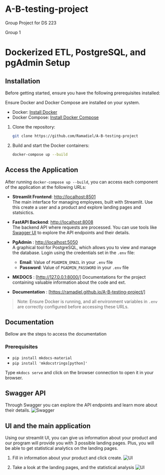 # A-B-testing-project
Group Project for DS 223

Group 1


# Dockerized ETL, PostgreSQL, and pgAdmin Setup


## Installation


Before getting started, ensure you have the following prerequisites installed:

Ensure Docker and Docker Compose are installed on your system.

- Docker: [Install Docker](https://docs.docker.com/get-docker/)
- Docker Compose: [Install Docker Compose](https://docs.docker.com/compose/install/)



1. Clone the repository:
   ```bash
   git clone https://github.com/Ramadiel/A-B-testing-project
   ```

2. Build and start the Docker containers:
   ```bash
   docker-compose up --build

## Access the Application

After running `docker-compose up --build`, you can access each component of the application at the following URLs:

- **Streamlit Frontend**: [http://localhost:8501](http://localhost:8501)  
  The main interface for managing employees, built with Streamlit. Use this create a user and a product and explore landing pages and statsictics.

- **FastAPI Backend**: [http://localhost:8008](http://localhost:8008)  
  The backend API where requests are processed. You can use tools like [Swagger UI](http://localhost:8008/docs)  to explore the API endpoints and their details.

- **PgAdmin** : [http://localhost:5050](http://localhost:5050)  
  A graphical tool for PostgreSQL, which allows you to view and manage the database. Login using the credentials set in the `.env` file:
   
  - **Email**: Value of `PGADMIN_EMAIL` in your `.env` file
  - **Password**: Value of `PGADMIN_PASSWORD` in your `.env` file

- **MKDOCS** : [http://127.0.0.1:8000/]
    Documentations for the project containing valuable information about the code and ext.
  
- **Documentation** : [https://ramadiel.github.io/A-B-testing-project/]
> Note: Ensure Docker is running, and all environment variables in `.env` are correctly configured before accessing these URLs.

## Documentation
Bellow are the steps to access the documentation

### Prerequisites
- `pip install mkdocs-material`
- `pip install 'mkdocstrings[python]'`

Type `mkdocs serve` and click on the browser connection to open it in your browser.


## Swagger API
Through Swagger you can explore the API endpoints and learn more about their details.
![Swagger](img/swagger.png)

## UI and the main application
Using our streamlit UI, you can give us information about your product and our program will provide you with 3 possible landing pages. Plus, you will be able to get statistical analytics on the landing pages.


1. Fill in information about your product and click create.
![UI](img/ui1.png)

2. Take a look at the landing pages, and the statistical analysis
![UI](img/ui2.png)




